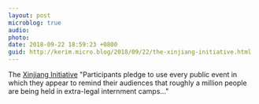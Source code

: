 ```yaml
---
layout: post
microblog: true
audio: 
photo: 
date: 2018-09-22 18:59:23 +0800
guid: http://kerim.micro.blog/2018/09/22/the-xinjiang-initiative.html
---
```

The [Xinjiang Initiative](http://www.jeromecohen.net/jerrys-blog/xinjiang-initiative) "Participants pledge to use every public event in which they appear to remind their audiences that roughly a million people are being held in extra-legal internment camps…"
